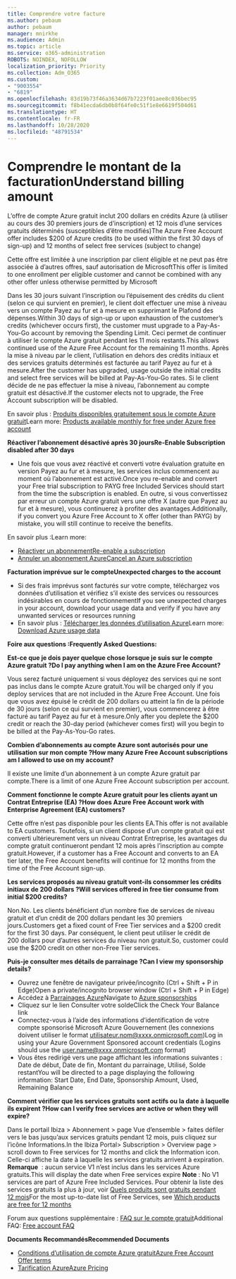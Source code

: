 ```yaml
---
title: Comprendre votre facture
ms.author: pebaum
author: pebaum
manager: mnirkhe
ms.audience: Admin
ms.topic: article
ms.service: o365-administration
ROBOTS: NOINDEX, NOFOLLOW
localization_priority: Priority
ms.collection: Adm_O365
ms.custom:
- "9003554"
- "6819"
ms.openlocfilehash: 83d19b73f46a3634d67b7223f01aee8c036bec95
ms.sourcegitcommit: f8b41ecda6db0b8f64fe0c51f1e8e6619f504d61
ms.translationtype: HT
ms.contentlocale: fr-FR
ms.lasthandoff: 10/28/2020
ms.locfileid: "48791534"
---
```

# <a name="understand-billing-amount"></a><span data-ttu-id="4b940-102">Comprendre le montant de la facturation</span><span class="sxs-lookup"><span data-stu-id="4b940-102">Understand billing amount</span></span>

<span data-ttu-id="4b940-103">L’offre de compte Azure gratuit inclut 200 dollars en crédits Azure (à utiliser au cours des 30 premiers jours de d’inscription) et 12 mois d’une services gratuits déterminés (susceptibles d’être modifiés)</span><span class="sxs-lookup"><span data-stu-id="4b940-103">The Azure Free Account offer includes $200 of Azure credits (to be used within the first 30 days of sign-up) and 12 months of select free services (subject to change)</span></span>

<span data-ttu-id="4b940-104">Cette offre est limitée à une inscription par client éligible et ne peut pas être associée à d’autres offres, sauf autorisation de Microsoft</span><span class="sxs-lookup"><span data-stu-id="4b940-104">This offer is limited to one enrollment per eligible customer and cannot be combined with any other offer unless otherwise permitted by Microsoft</span></span>

<span data-ttu-id="4b940-105">Dans les 30 jours suivant l’inscription ou l’épuisement des crédits du client (selon ce qui survient en premier), le client doit effectuer une mise à niveau vers un compte Payez au fur et à mesure en supprimant le Plafond des dépenses.</span><span class="sxs-lookup"><span data-stu-id="4b940-105">Within 30 days of sign-up or upon exhaustion of the customer’s credits (whichever occurs first), the customer must upgrade to a Pay-As-You-Go account by removing the Spending Limit.</span></span> <span data-ttu-id="4b940-106">Ceci permet de continuer à utiliser le compte Azure gratuit pendant les 11 mois restants.</span><span class="sxs-lookup"><span data-stu-id="4b940-106">This allows continued use of the Azure Free Account for the remaining 11 months.</span></span> <span data-ttu-id="4b940-107">Après la mise à niveau par le client, l’utilisation en dehors des crédits initiaux et des services gratuits déterminés est facturée au tarif Payez au fur et à mesure.</span><span class="sxs-lookup"><span data-stu-id="4b940-107">After the customer has upgraded, usage outside the initial credits and select free services will be billed at Pay-As-You-Go rates.</span></span> <span data-ttu-id="4b940-108">Si le client décide de ne pas effectuer la mise à niveau, l’abonnement au compte gratuit est désactivé.</span><span class="sxs-lookup"><span data-stu-id="4b940-108">If the customer elects not to upgrade, the Free Account subscription will be disabled.</span></span>

<span data-ttu-id="4b940-109">En savoir plus : [Produits disponibles gratuitement sous le compte Azure gratuit](https://azure.microsoft.com/free/free-account-faq/)</span><span class="sxs-lookup"><span data-stu-id="4b940-109">Learn more: [Products available monthly for free under Azure free account](https://azure.microsoft.com/free/free-account-faq/)</span></span>

<span data-ttu-id="4b940-110">**Réactiver l’abonnement désactivé après 30 jours**</span><span class="sxs-lookup"><span data-stu-id="4b940-110">**Re-Enable Subscription disabled after 30 days**</span></span>

- <span data-ttu-id="4b940-111">Une fois que vous avez réactivé et converti votre évaluation gratuite en version Payez au fur et à mesure, les services inclus commencent au moment où l’abonnement est activé.</span><span class="sxs-lookup"><span data-stu-id="4b940-111">Once you re-enable and convert your Free trial subscription to PAYG free Included Services should start from the time the subscription is enabled.</span></span> <span data-ttu-id="4b940-112">En outre, si vous convertissez par erreur un compte Azure gratuit vers une offre X (autre que Payez au fur et à mesure), vous continuerez à profiter des avantages.</span><span class="sxs-lookup"><span data-stu-id="4b940-112">Additionally, if you convert you Azure Free Account to X offer (other than PAYG) by mistake, you will still continue to receive the benefits.</span></span>

<span data-ttu-id="4b940-113">En savoir plus :</span><span class="sxs-lookup"><span data-stu-id="4b940-113">Learn more:</span></span> 
- [<span data-ttu-id="4b940-114">Réactiver un abonnement</span><span class="sxs-lookup"><span data-stu-id="4b940-114">Re-enable a subscription</span></span>](https://docs.microsoft.com/azure/billing/billing-subscription-become-disable?WT.mc_id=Portal-Microsoft_Azure_Support)
- [<span data-ttu-id="4b940-115">Annuler un abonnement Azure</span><span class="sxs-lookup"><span data-stu-id="4b940-115">Cancel an Azure subscription</span></span>](https://docs.microsoft.com/azure/billing/billing-how-to-cancel-azure-subscription?WT.mc_id=Portal-Microsoft_Azure_Support)

<span data-ttu-id="4b940-116">**Facturation imprévue sur le compte**</span><span class="sxs-lookup"><span data-stu-id="4b940-116">**Unexpected charges to the account**</span></span>

- <span data-ttu-id="4b940-117">Si des frais imprévus sont facturés sur votre compte, téléchargez vos données d’utilisation et vérifiez s’il existe des services ou ressources indésirables en cours de fonctionnement</span><span class="sxs-lookup"><span data-stu-id="4b940-117">If you see unexpected charges in your account, download your usage data and verify if you have any unwanted services or resources running</span></span>
- <span data-ttu-id="4b940-118">En savoir plus : [Télécharger les données d’utilisation Azure](https://docs.microsoft.com/azure/billing/billing-download-azure-invoice-daily-usage-date?WT.mc_id=Portal-Microsoft_Azure_Support#download-usage)</span><span class="sxs-lookup"><span data-stu-id="4b940-118">Learn more: [Download Azure usage data](https://docs.microsoft.com/azure/billing/billing-download-azure-invoice-daily-usage-date?WT.mc_id=Portal-Microsoft_Azure_Support#download-usage)</span></span>

<span data-ttu-id="4b940-119">**Foire aux questions :**</span><span class="sxs-lookup"><span data-stu-id="4b940-119">**Frequently Asked Questions:**</span></span>

<span data-ttu-id="4b940-120">**Est-ce que je dois payer quelque chose lorsque je suis sur le compte Azure gratuit ?**</span><span class="sxs-lookup"><span data-stu-id="4b940-120">**Do I pay anything when I am on the Azure Free Account?**</span></span>

<span data-ttu-id="4b940-121">Vous serez facturé uniquement si vous déployez des services qui ne sont pas inclus dans le compte Azure gratuit.</span><span class="sxs-lookup"><span data-stu-id="4b940-121">You will be charged only if you deploy services that are not included in the Azure Free Account.</span></span> <span data-ttu-id="4b940-122">Une fois que vous avez épuisé le crédit de 200 dollars ou atteint la fin de la période de 30 jours (selon ce qui survient en premier), vous commencerez à être facturé au tarif Payez au fur et à mesure.</span><span class="sxs-lookup"><span data-stu-id="4b940-122">Only after you deplete the $200 credit or reach the 30-day period (whichever comes first) will you begin to be billed at the Pay-As-You-Go rates.</span></span>

<span data-ttu-id="4b940-123">**Combien d’abonnements au compte Azure sont autorisés pour une utilisation sur mon compte ?**</span><span class="sxs-lookup"><span data-stu-id="4b940-123">**How many Azure Free Account subscriptions am I allowed to use on my account?**</span></span>  

<span data-ttu-id="4b940-124">Il existe une limite d’un abonnement à un compte Azure gratuit par compte.</span><span class="sxs-lookup"><span data-stu-id="4b940-124">There is a limit of one Azure Free Account subscription per account.</span></span>

<span data-ttu-id="4b940-125">**Comment fonctionne le compte Azure gratuit pour les clients ayant un Contrat Entreprise (EA) ?**</span><span class="sxs-lookup"><span data-stu-id="4b940-125">**How does Azure Free Account work with Enterprise Agreement (EA) customers?**</span></span>  

<span data-ttu-id="4b940-126">Cette offre n’est pas disponible pour les clients EA.</span><span class="sxs-lookup"><span data-stu-id="4b940-126">This offer is not available to EA customers.</span></span> <span data-ttu-id="4b940-127">Toutefois, si un client dispose d’un compte gratuit qui est converti ultérieurement vers un niveau Contrat Entreprise, les avantages du compte gratuit continueront pendant 12 mois après l’inscription au compte gratuit.</span><span class="sxs-lookup"><span data-stu-id="4b940-127">However, if a customer has a Free Account and converts to an EA tier later, the Free Account benefits will continue for 12 months from the time of the Free Account sign-up.</span></span>

<span data-ttu-id="4b940-128">**Les services proposés au niveau gratuit vont-ils consommer les crédits initiaux de 200 dollars ?**</span><span class="sxs-lookup"><span data-stu-id="4b940-128">**Will services offered in free tier consume from initial $200 credits?**</span></span>  

<span data-ttu-id="4b940-129">Non.</span><span class="sxs-lookup"><span data-stu-id="4b940-129">No.</span></span> <span data-ttu-id="4b940-130">Les clients bénéficient d’un nombre fixe de services de niveau gratuit et d’un crédit de 200 dollars pendant les 30 premiers jours.</span><span class="sxs-lookup"><span data-stu-id="4b940-130">Customers get a fixed count of Free Tier services and a $200 credit for the first 30 days.</span></span> <span data-ttu-id="4b940-131">Par conséquent, le client peut utiliser le crédit de 200 dollars pour d’autres services du niveau non gratuit.</span><span class="sxs-lookup"><span data-stu-id="4b940-131">So, customer could use the $200 credit on other non-Free Tier services.</span></span>

<span data-ttu-id="4b940-132">**Puis-je consulter mes détails de parrainage ?**</span><span class="sxs-lookup"><span data-stu-id="4b940-132">**Can I view my sponsorship details?**</span></span>

- <span data-ttu-id="4b940-133">Ouvrez une fenêtre de navigateur privée/incognito (Ctrl + Shift + P in Edge)</span><span class="sxs-lookup"><span data-stu-id="4b940-133">Open a private/incognito browser window (Ctrl + Shift + P in Edge)</span></span>
- <span data-ttu-id="4b940-134">Accédez à [Parrainages Azure](http://www.microsoftazuresponsorships.com/)</span><span class="sxs-lookup"><span data-stu-id="4b940-134">Navigate to [Azure sponsorships](http://www.microsoftazuresponsorships.com/)</span></span>
- <span data-ttu-id="4b940-135">Cliquez sur le lien Consulter votre solde</span><span class="sxs-lookup"><span data-stu-id="4b940-135">Click the Check Your Balance link</span></span>
- <span data-ttu-id="4b940-136">Connectez-vous à l’aide des informations d’identification de votre compte sponsorisé Microsoft Azure Gouvernement (les connexions doivent utiliser le format utilisateur.nom@xxxx.onmicrosoft.com)</span><span class="sxs-lookup"><span data-stu-id="4b940-136">Log in using your Azure Government Sponsored account credentials (Logins should use the user.name@xxxx.onmicrosoft.com format)</span></span>
- <span data-ttu-id="4b940-137">Vous êtes redirigé vers une page affichant les informations suivantes : Date de début, Date de fin, Montant du parrainage, Utilisé, Solde restant</span><span class="sxs-lookup"><span data-stu-id="4b940-137">You will be directed to a page displaying the following information: Start Date, End Date, Sponsorship Amount, Used, Remaining Balance</span></span>

<span data-ttu-id="4b940-138">**Comment vérifier que les services gratuits sont actifs ou la date à laquelle ils expirent ?**</span><span class="sxs-lookup"><span data-stu-id="4b940-138">**How can I verify free services are active or when they will expire?**</span></span>

<span data-ttu-id="4b940-139">Dans le portail Ibiza > Abonnement > page Vue d’ensemble > faites défiler vers le bas jusqu’aux services gratuits pendant 12 mois, puis cliquez sur l’icône Informations.</span><span class="sxs-lookup"><span data-stu-id="4b940-139">In the Ibiza Portal> Subscription > Overview page > scroll down to Free services for 12 months and click the Information icon.</span></span> <span data-ttu-id="4b940-140">Celle-ci affiche la date à laquelle les services gratuits arrivent à expiration. **Remarque**  : aucun service V1 n’est inclus dans les services Azure gratuits.</span><span class="sxs-lookup"><span data-stu-id="4b940-140">This will display the date when Free services expire **Note** : No V1 services are part of Azure Free Included Services.</span></span> <span data-ttu-id="4b940-141">Pour obtenir la liste des services gratuits la plus à jour, voir [Quels produits sont gratuits pendant 12 mois](http://www.microsoftazuresponsorships.com/)</span><span class="sxs-lookup"><span data-stu-id="4b940-141">For the most up-to-date list of Free Services, see [Which products are free for 12 months](http://www.microsoftazuresponsorships.com/)</span></span>

<span data-ttu-id="4b940-142">Forum aux questions supplémentaire : [FAQ sur le compte gratuit](https://azure.microsoft.com/free/free-account-faq/)</span><span class="sxs-lookup"><span data-stu-id="4b940-142">Additional FAQ: [Free account FAQ](https://azure.microsoft.com/free/free-account-faq/)</span></span>

<span data-ttu-id="4b940-143">**Documents Recommandés**</span><span class="sxs-lookup"><span data-stu-id="4b940-143">**Recommended Documents**</span></span>

- [<span data-ttu-id="4b940-144">Conditions d’utilisation de compte Azure gratuit</span><span class="sxs-lookup"><span data-stu-id="4b940-144">Azure Free Account Offer terms</span></span>](https://azure.microsoft.com/offers/ms-azr-0044p/)
- [<span data-ttu-id="4b940-145">Tarification Azure</span><span class="sxs-lookup"><span data-stu-id="4b940-145">Azure Pricing</span></span>](https://azure.microsoft.com/pricing/)